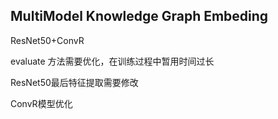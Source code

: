 ## MultiModel Knowledge Graph Embeding
ResNet50+ConvR

evaluate 方法需要优化，在训练过程中暂用时间过长

ResNet50最后特征提取需要修改

ConvR模型优化
